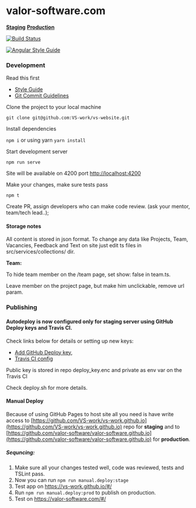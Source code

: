 # valor-software.com

[**Staging**](https://vs-work.github.io)
[**Production**](https://valor-software.com)

[![Build Status](https://travis-ci.org/VS-work/vs-website.svg?branch=development)](https://travis-ci.org/VS-work/vs-website)

[![Angular Style Guide](https://mgechev.github.io/angular2-style-guide/images/badge.svg)](https://angular.io/guide/styleguide)

### Development
Read this first
- [Style Guide](https://angular.io/guide/styleguide)
- [Git Commit Guidelines](https://github.com/angular/angular.js/blob/master/CONTRIBUTING.md#commit)

Clone the project to your local machine

`git clone git@github.com:VS-work/vs-website.git`

Install dependencies

`npm i` or using yarn `yarn install`

Start development server

`npm run serve`

Site will be available on 4200 port [http://localhost:4200](http://localhost:4200)

Make your changes, make sure tests pass

`npm t`

Create PR, assign developers who can make code review. (ask your mentor, team/tech lead..);

#### Storage notes

All content is stored in json format. To change any data like Projects, Team, Vacancies, Feedback and Text on site just edit ts files in src/services/collections/ dir.

**Team:**

To hide team member on the /team page, set show: false in team.ts.

Leave member on the project page, but make him unclickable, remove url param.

### Publishing

#### Autodeploy is now configured only for staging server using GitHub Deploy keys and Travis CI.

Check links below for details or setting up new keys: 
- [Add GitHub Deploy key](https://github.com/VS-work/VS-work.github.io/settings/keys), 
- [Travis CI config](https://travis-ci.org/VS-work/vs-website/settings)

Public key is stored in repo deploy_key.enc and private as env var on the Travis CI

Check deploy.sh for more details.


#### Manual Deploy
Because of using GitHub Pages to host site all you need is have write access to [https://github.com/VS-work/vs-work.github.io](https://github.com/VS-work/vs-work.github.io) repo for **staging** and to [https://github.com/valor-software/valor-software.github.io](https://github.com/valor-software/valor-software.github.io) for **production**. 
 
##### Sequncing:
1) Make sure all your changes tested well, code was reviewed, tests and TSLint pass.
2) Now you can run `npm run manual.deploy:stage`
3) Test app on https://vs-work.github.io/#/
4) Run `npm run manual.deploy:prod` to publish on production.
5) Test on https://valor-software.com/#/
